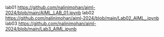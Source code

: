lab01 https://github.com/nalinimohan/aiml-2024/blob/main/AIML_LAB_01.ipynb
lab02 https://github.com/nalinimohan/aiml-2024/blob/main/Lab02_AIML_.ipynb
lab03 https://github.com/nalinimohan/aiml-2024/blob/main/Lab3_AIML.ipynb
